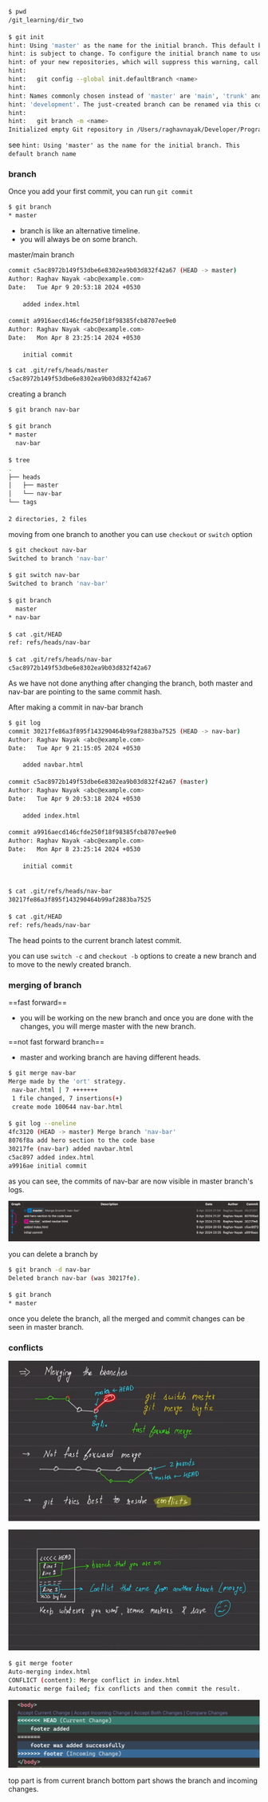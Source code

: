 ```sh
$ pwd
/git_learning/dir_two

$ git init
hint: Using 'master' as the name for the initial branch. This default branch name
hint: is subject to change. To configure the initial branch name to use in all
hint: of your new repositories, which will suppress this warning, call:
hint:
hint: 	git config --global init.defaultBranch <name>
hint:
hint: Names commonly chosen instead of 'master' are 'main', 'trunk' and
hint: 'development'. The just-created branch can be renamed via this command:
hint:
hint: 	git branch -m <name>
Initialized empty Git repository in /Users/raghavnayak/Developer/Programming/git_learning/dir_two/.git/
```

see `hint: Using 'master' as the name for the initial branch. This default branch name` 

### branch
Once you add your first commit, you can run `git commit`

```sh
$ git branch
* master
```

- branch is like an alternative timeline.
- you will always be on some branch.

master/main branch

```sh
commit c5ac8972b149f53dbe6e8302ea9b03d832f42a67 (HEAD -> master)
Author: Raghav Nayak <abc@example.com>
Date:   Tue Apr 9 20:53:18 2024 +0530

    added index.html

commit a9916aecd146cfde250f18f98385fcb8707ee9e0
Author: Raghav Nayak <abc@example.com>
Date:   Mon Apr 8 23:25:14 2024 +0530

    initial commit
```

```sh
$ cat .git/refs/heads/master
c5ac8972b149f53dbe6e8302ea9b03d832f42a67
```

creating a branch
```sh
$ git branch nav-bar

$ git branch
* master
  nav-bar

$ tree
.
├── heads
│   ├── master
│   └── nav-bar
└── tags

2 directories, 2 files
```

moving from one branch to another
you can use `checkout` or `switch` option
```sh
$ git checkout nav-bar
Switched to branch 'nav-bar'

$ git switch nav-bar
Switched to branch 'nav-bar'

$ git branch
  master
* nav-bar

$ cat .git/HEAD
ref: refs/heads/nav-bar

$ cat .git/refs/heads/nav-bar
c5ac8972b149f53dbe6e8302ea9b03d832f42a67
```

As we have not done anything after changing the branch, both master and nav-bar are pointing to the same commit hash.

After making a commit in nav-bar branch
```sh
$ git log
commit 30217fe86a3f895f143290464b99af2883ba7525 (HEAD -> nav-bar)
Author: Raghav Nayak <abc@example.com>
Date:   Tue Apr 9 21:15:05 2024 +0530

    added navbar.html

commit c5ac8972b149f53dbe6e8302ea9b03d832f42a67 (master)
Author: Raghav Nayak <abc@example.com>
Date:   Tue Apr 9 20:53:18 2024 +0530

    added index.html

commit a9916aecd146cfde250f18f98385fcb8707ee9e0
Author: Raghav Nayak <abc@example.com>
Date:   Mon Apr 8 23:25:14 2024 +0530

    initial commit


$ cat .git/refs/heads/nav-bar
30217fe86a3f895f143290464b99af2883ba7525

$ cat .git/HEAD
ref: refs/heads/nav-bar
```

The head points to the current branch latest commit.

you can use `switch -c` and `checkout -b` options to create a new branch and to move to the newly created branch.


### merging of branch
==fast forward==
- you will be working on the new branch and once you are done with the changes, you will merge master with the new branch.

==not fast forward branch==
- master and working branch are having different heads.

```sh
$ git merge nav-bar
Merge made by the 'ort' strategy.
 nav-bar.html | 7 +++++++
 1 file changed, 7 insertions(+)
 create mode 100644 nav-bar.html

$ git log --oneline
4fc3120 (HEAD -> master) Merge branch 'nav-bar'
8076f8a add hero section to the code base
30217fe (nav-bar) added navbar.html
c5ac897 added index.html
a9916ae initial commit
```
as you can see, the commits of nav-bar are now visible in master branch's logs.

![](./images/merge_branch_with_master.png)

you can delete a branch by 
```sh
$ git branch -d nav-bar
Deleted branch nav-bar (was 30217fe).

$ git branch
* master
```
once you delete the branch, all the merged and commit changes can be seen in master branch.


### conflicts
![](./images/git_merge_branches.png)

![](./images/git_merge_conflicts.png)

```sh
$ git merge footer
Auto-merging index.html
CONFLICT (content): Merge conflict in index.html
Automatic merge failed; fix conflicts and then commit the result.
```

![](./images/git_merge_conflict_code.png)

top part is from current branch
bottom part shows the branch and incoming changes.